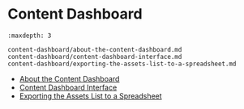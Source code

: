 # Content Dashboard

```{toctree}
:maxdepth: 3

content-dashboard/about-the-content-dashboard.md
content-dashboard/content-dashboard-interface.md
content-dashboard/exporting-the-assets-list-to-a-spreadsheet.md
```

* [About the Content Dashboard](./content-dashboard/about-the-content-dashboard.md)
* [Content Dashboard Interface](./content-dashboard/content-dashboard-interface.md)
* [Exporting the Assets List to a Spreadsheet](./content-dashboard/exporting-the-assets-list-to-a-spreadsheet.md)
